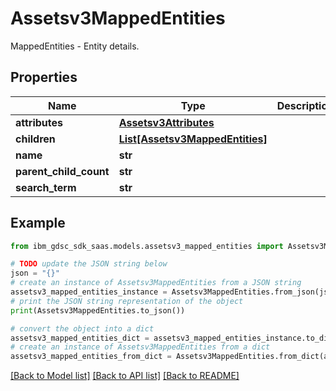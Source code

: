 # Assetsv3MappedEntities

MappedEntities - Entity details.

## Properties

Name | Type | Description | Notes
------------ | ------------- | ------------- | -------------
**attributes** | [**Assetsv3Attributes**](Assetsv3Attributes.md) |  | [optional] 
**children** | [**List[Assetsv3MappedEntities]**](Assetsv3MappedEntities.md) |  | [optional] 
**name** | **str** |  | [optional] 
**parent_child_count** | **str** |  | [optional] 
**search_term** | **str** |  | [optional] 

## Example

```python
from ibm_gdsc_sdk_saas.models.assetsv3_mapped_entities import Assetsv3MappedEntities

# TODO update the JSON string below
json = "{}"
# create an instance of Assetsv3MappedEntities from a JSON string
assetsv3_mapped_entities_instance = Assetsv3MappedEntities.from_json(json)
# print the JSON string representation of the object
print(Assetsv3MappedEntities.to_json())

# convert the object into a dict
assetsv3_mapped_entities_dict = assetsv3_mapped_entities_instance.to_dict()
# create an instance of Assetsv3MappedEntities from a dict
assetsv3_mapped_entities_from_dict = Assetsv3MappedEntities.from_dict(assetsv3_mapped_entities_dict)
```
[[Back to Model list]](../README.md#documentation-for-models) [[Back to API list]](../README.md#documentation-for-api-endpoints) [[Back to README]](../README.md)


